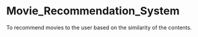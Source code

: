 # Movie_Recommendation_System
To recommend movies to the user based on the similarity of the contents.
